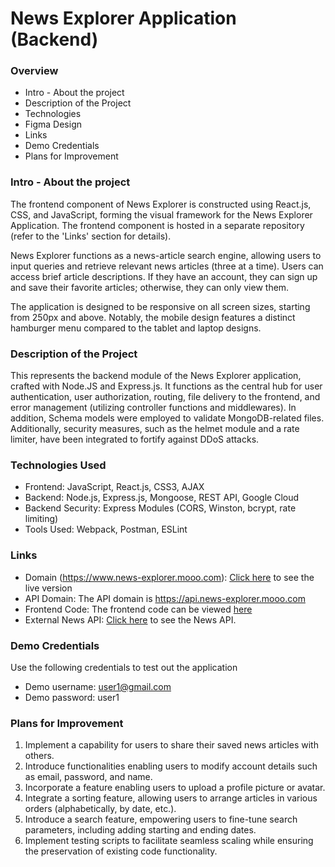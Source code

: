 # News Explorer Application (Backend)

### Overview

- Intro - About the project
- Description of the Project
- Technologies
- Figma Design
- Links
- Demo Credentials
- Plans for Improvement

### Intro - About the project

The frontend component of News Explorer is constructed using React.js, CSS, and JavaScript, forming the visual framework for the News Explorer Application. The frontend component is hosted in a separate repository (refer to the 'Links' section for details).

News Explorer functions as a news-article search engine, allowing users to input queries and retrieve relevant news articles (three at a time). Users can access brief article descriptions. If they have an account, they can sign up and save their favorite articles; otherwise, they can only view them.

The application is designed to be responsive on all screen sizes, starting from 250px and above. Notably, the mobile design features a distinct hamburger menu compared to the tablet and laptop designs.

### Description of the Project

This represents the backend module of the News Explorer application, crafted with Node.JS and Express.js. It functions as the central hub for user authentication, user authorization, routing, file delivery to the frontend, and error management (utilizing controller functions and middlewares). In addition, Schema models were employed to validate MongoDB-related files. Additionally, security measures, such as the helmet module and a rate limiter, have been integrated to fortify against DDoS attacks.

### Technologies Used

- Frontend: JavaScript, React.js, CSS3, AJAX
- Backend: Node.js, Express.js, Mongoose, REST API, Google Cloud
- Backend Security: Express Modules (CORS, Winston, bcrypt, rate limiting)
- Tools Used: Webpack, Postman, ESLint

### Links

- Domain (https://www.news-explorer.mooo.com): [Click here](https://www.news-explorer.mooo.com) to see the live version
- API Domain: The API domain is https://api.news-explorer.mooo.com
- Frontend Code: The frontend code can be viewed [here](https://github.com/mnunezsa95/se_project_news_explorer_frontend)
- External News API: [Click here](https://newsapi.org/) to see the News API.

### Demo Credentials

Use the following credentials to test out the application

- Demo username: user1@gmail.com
- Demo password: user1

### Plans for Improvement

1. Implement a capability for users to share their saved news articles with others.
2. Introduce functionalities enabling users to modify account details such as email, password, and name.
3. Incorporate a feature enabling users to upload a profile picture or avatar.
4. Integrate a sorting feature, allowing users to arrange articles in various orders (alphabetically, by date, etc.).
5. Introduce a search feature, empowering users to fine-tune search parameters, including adding starting and ending dates.
6. Implement testing scripts to facilitate seamless scaling while ensuring the preservation of existing code functionality.
